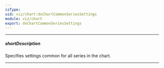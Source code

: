 ```yaml
---
isType: 
uid: viz/chart:dxChartCommonSeriesSettings
module: viz/chart
export: dxChartCommonSeriesSettings
---
```

---
##### shortDescription
Specifies settings common for all series in the chart.

---
<!--
There are three ways to configure a series.

- The **commonSeriesSettings** object     
Specifies settings for all series in a chart.

- The **commonSeriesSettings**.**%seriesType%** (**[area](/api-reference/10%20UI%20Components/dxChart/1%20Configuration/commonSeriesSettings/area.md '/Documentation/ApiReference/UI_Components/dxChart/Configuration/commonSeriesSettings/#area')**, **[line](/api-reference/10%20UI%20Components/dxChart/1%20Configuration/commonSeriesSettings/line.md '/Documentation/ApiReference/UI_Components/dxChart/Configuration/commonSeriesSettings/#line')**, etc.) object        
Specifies settings for all series of the **seriesType**.

- An object in the **[series](/api-reference/10%20UI%20Components/dxChart/1%20Configuration/series '/Documentation/ApiReference/UI_Components/dxChart/Configuration/series/')** array        
Specifies settings for an individual series.

[note]You can use these objects together, but note that individual settings override type-specific settings, which in their turn, override common settings.
-->